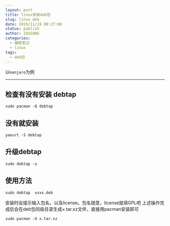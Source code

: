 ```yaml
---
layout: post
title: linux安装deb包
slug: linux_deb
date: 2019/11/19 00:27:00
status: publish
author: ZGGSONG
categories: 
  - 编程笔记
  - linux
tags: 
  - deb包
---
```


以`manjaro`为例

---

## 检查有没有安装 debtap
```shell
sudo pacman -Q debtap
```
## 没有就安装
```shell
yaourt -S debtap
```  
## 升级debtap
```shell 
sudo debtap -u
```
## 使用方法
```shell
sudo debtap  xxxx.deb
```
安装时会提示输入包名，以及license。包名随意，license就填GPL吧
上述操作完成后会在deb包同级目录生成×.tar.xz文件，直接用pacman安装即可
```shell
sudo pacman -U x.tar.xz
```
